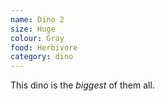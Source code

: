 ```yaml
---
name: Dino 2
size: Huge
colour: Gray
food: Herbivore
category: dino
---
```


This dino is the *biggest* of them all.